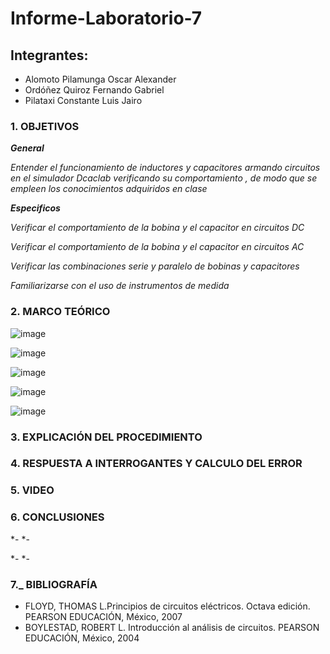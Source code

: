 # Informe-Laboratorio-7

## Integrantes:

  * Alomoto Pilamunga Oscar Alexander
  * Ordóñez Quiroz Fernando Gabriel
  * Pilataxi Constante Luis Jairo

### 1. OBJETIVOS

***General***

*Entender el funcionamiento de inductores y capacitores armando circuitos en el simulador Dcaclab verificando su comportamiento , de modo que se empleen los conocimientos adquiridos en clase*

***Especificos*** 

*Verificar el comportamiento de la bobina y el capacitor en circuitos DC*

*Verificar el comportamiento de la bobina y el capacitor en circuitos AC*

*Verificar las combinaciones serie y paralelo de bobinas y capacitores*

*Familiarizarse con el uso de instrumentos de medida*

### 2. MARCO TEÓRICO

![image](https://user-images.githubusercontent.com/104925648/217906633-c167e809-d80d-432f-8ee6-81ec2a0885c4.png)

![image](https://user-images.githubusercontent.com/104925648/217954091-bc290035-7c00-4c34-83b1-38ad8a7923a4.png)

![image](https://user-images.githubusercontent.com/104925648/217916327-55f6aca3-53cc-4e75-9804-445cacc8f8b0.png)

![image](https://user-images.githubusercontent.com/104925648/217916379-88f2a91d-b43c-400b-80db-01e41076938c.png)

![image](https://user-images.githubusercontent.com/104925648/217916461-a47ae3f7-8b75-4dfc-8d35-54a3eaac4fd6.png)

### 3. EXPLICACIÓN DEL PROCEDIMIENTO




### 4. RESPUESTA A INTERROGANTES Y CALCULO DEL ERROR



### 5. VIDEO


### 6. CONCLUSIONES

*- 
*-

*-
*-
### 7._ BIBLIOGRAFÍA

- FLOYD, THOMAS L.Principios de circuitos eléctricos. Octava edición. PEARSON EDUCACIÓN, México, 2007
- BOYLESTAD, ROBERT L. Introducción al análisis de circuitos. PEARSON EDUCACIÓN, México, 2004
